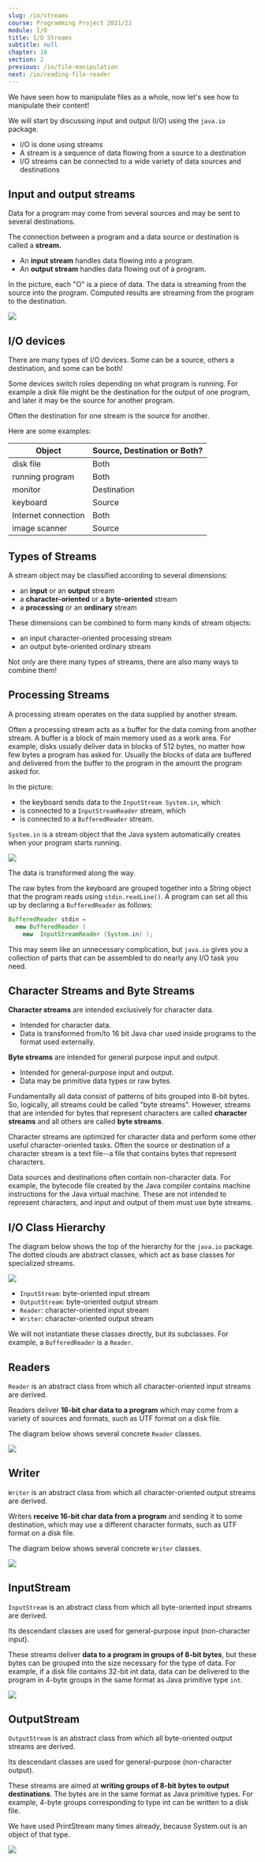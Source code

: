 ```yaml
---
slug: /io/streams
course: Programming Project 2021/22
module: I/O
title: I/O Streams
subtitle: null
chapter: 16
section: 2
previous: /io/file-manipulation
next: /io/reading-file-reader
---
```


We have seen how to manipulate files as a whole, now let's see how to manipulate their content!

We will start by discussing input and output (I/O) using the `java.io` package. 
  - I/O is done using streams
  - A stream is a sequence of data flowing from a source to a destination
  - I/O streams can be connected to a wide variety of data sources and destinations

## Input and output streams

Data for a program may come from several sources and may be sent to several destinations. 

The connection between a program and a data source or destination is called a **stream.**
- An **input stream** handles data flowing into a program. 
- An **output stream** handles data flowing out of a program.

In the picture, each "O" is a piece of data. The data is streaming from the source into the program. Computed results are streaming from the program to the destination.

![](../../figures/IOStreams.gif)


## I/O devices

There are many types of I/O devices. Some can be a source, others a destination, and some can be both! 

Some devices switch roles depending on what program is running. For example a disk file might be the destination for the output of one program, and later it may be the source for another program.

Often the destination for one stream is the source for another. 

Here are some examples:

| Object              | Source, Destination or Both? |
|---------------------|-------------------------------|
| disk file           |              Both             |
| running program     |              Both             |
| monitor             |              Destination      |
| keyboard            |              Source           |
| Internet connection |              Both             |
| image scanner       |              Source           |

## Types of Streams

A stream object may be classified according to several dimensions:
- an **input** or an **output** stream
- a **character-oriented** or a **byte-oriented** stream
- a **processing** or an **ordinary** stream

These dimensions can be combined to form many kinds of stream objects:
- an input character-oriented processing stream
- an output byte-oriented ordinary stream

Not only are there many types of streams, there are also many ways to combine them!

## Processing Streams

A processing stream operates on the data supplied by another stream.

Often a processing stream acts as a buffer for the data coming from another stream. A buffer is a block of main memory used as a work area.  For example, disks usually deliver data in blocks of 512 bytes, no matter how few bytes a program has asked for. Usually the blocks of data are buffered and delivered from the buffer to the program in the amount the program asked for.

In the picture:
- the keyboard sends data to the `InputStream System.in`, which 
- is connected to a `InputStreamReader` stream, which 
- is connected to a `BufferedReader` stream. 

`System.in` is a stream object that the Java system automatically creates when your program starts running.

![](../../figures/connectedStreams.gif)

The data is transformed along the way. 

The raw bytes from the keyboard are grouped together into a String object that the program reads using `stdin.readLine()`.
A program can set all this up by declaring a `BufferedReader` as follows:

```java
BufferedReader stdin = 
  new BufferedReader ( 
    new  InputStreamReader (System.in) );
```

This may seem like an unnecessary complication, but `java.io` gives you a collection of parts that can be assembled to do nearly any I/O task you need.

## Character Streams and Byte Streams

**Character streams** are intended exclusively for character data.
- Intended for character data.
- Data is transformed from/to 16 bit Java char used inside programs to the format used externally.


**Byte streams** are intended for general purpose input and output.
- Intended for general-purpose input and output.
- Data may be primitive data types or raw bytes.

Fundamentally all data consist of patterns of bits grouped into 8-bit bytes. So, logically, all streams could be called "byte streams". However, streams that are intended for bytes that represent characters are called **character streams** and all others are called **byte streams**.

Character streams are optimized for character data and perform some other useful character-oriented tasks. 
Often the source or destination of a character stream is a text file--a file that contains bytes that represent characters.

Data sources and destinations often contain non-character data. For example, the bytecode file created by the Java compiler contains machine instructions for the Java virtual machine. These are not intended to represent characters, and input and output of them must use byte streams.

## I/O Class Hierarchy

The diagram below shows the top of the hierarchy for the `java.io` package. The dotted clouds are abstract classes, which act as base classes for specialized streams.

![](../../figures/ioHierarchyTop.gif)

- `InputStream`: byte-oriented input stream
- `OutputStream`: byte-oriented output stream
- `Reader`: character-oriented input stream
- `Writer`: character-oriented output stream

We will not instantiate these classes directly, but its subclasses. For example, a `BufferedReader` is a `Reader`.

## Readers

`Reader` is an abstract class from which all character-oriented input streams are derived. 

Readers deliver **16-bit char data to a program** which may come from a variety of sources and formats, such as UTF format on a disk file. 

The diagram below shows several concrete `Reader` classes.

![](../../figures/reader-taxonomy.jpg)

## Writer

`Writer` is an abstract class from which all character-oriented output streams are derived. 

Writers **receive 16-bit char data from a program** and sending it to some destination, which may use a different character formats, such as UTF format on a disk file.

The diagram below shows several concrete `Writer` classes.

![](../../figures/writer-taxonomy.jpg)

## InputStream

`InputStream` is an abstract class from which all byte-oriented input streams are derived. 

Its descendant classes are used for general-purpose input (non-character input). 

These streams deliver **data to a program in groups of 8-bit bytes**, but these bytes can be grouped into the size necessary for the type of data.
For example, if a disk file contains 32-bit int data, data can be delivered to the program in 4-byte groups in the same format as Java primitive type `int`.

![](../../figures/inputHierarchy.gif)

## OutputStream

`OutputStream` is an abstract class from which all byte-oriented output streams are derived. 

Its descendant classes are used for general-purpose (non-character output). 

These streams are aimed at **writing groups of 8-bit bytes to output destinations**. The bytes are in the same format as Java primitive types.  For example, 4-byte groups corresponding to type int can be written to a disk file.

We have used PrintStream many times already, because System.out is an object of that type.

![](../../figures/outputStreams.gif)
<!-- ## Object Streams

You may have noticed the class **ObjectOutputStream** in the previous diagram. 
Streams of that class write objects to a destination such as a disk file. 
**ObjectInputStream** streams read objects from a source. 
So far in our programs objects have existed only in main memory and lasted only as long the program that created them was running. When the program stopped running (or earlier), they were garbage collected.
With an ObjectOutputStream an object can be written to disk and will remain there even after the program stops. This is the topic of **object serialization** 

## I/O Class Hierarchy wrap up

![](../../figures/ioHierarchyTop.gif)

Streams are byte-oriented or character-oriented. Each type has input streams and output streams.
Byte-oriented streams.
	- Intended for general-purpose input and output.
    - Data may be primitive data types or raw bytes.
Character-oriented streams.
	- Intended for character data.
	- Data is transformed from/to 16 bit Java char used inside programs to the UTF format used externally. -->
